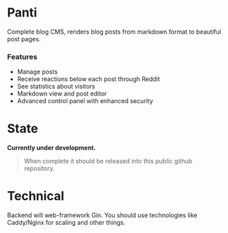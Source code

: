 # Panti
Complete blog CMS, renders blog posts from markdown format to beautiful post pages.

### Features
- Manage posts
- Receive reactions below each post through Reddit
- See statistics about visitors 
- Markdown view and post editor
- Advanced control panel with enhanced security

# State
**Currently under development.** 

> When complete it should be released into this public github repository.

# Technical 
Backend will web-framework Gin. You should use technologies like Caddy/Nginx for scaling and other things.
